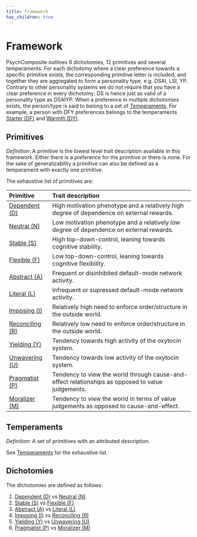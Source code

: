 ```yaml
---
title: Framework
has_children: true
---
```


# Framework

PsychComposite outlines 6 dichotomies, 12 primitives and several temperaments.
For each dichotomy where a clear preference towards a specific primitive exists, the corresponding primitive letter is included, and together they are aggregated to form a personality type, e.g. DSAI, LSI, YP. 
Contrary to other personality systems we do not require that you have a clear preference in every dichotomy; DS is hence just as valid of a personality type as DSAIYP.
When a preference in multiple dichotomies exists, the person/type is said to belong to a set of [Temperaments](/framework/temperaments).
For example, a person with DFY preferences belongs to the temperaments [Starter (DF)](/framework/temperaments/starter) and [Warmth (DY)](/framework/temperaments/warmth).

## Primitives

*Definition*: A primitive is the lowest level trait description available in this framework. Either there is a preference for the primitive or there is none.
For the sake of generalizability a primitive can also be defined as a temperament with exactly one primitive.

The exhaustive list of primitives are:


| Primitive                                            | Trait description |
| :----------------------------------------------------| :--------- |
| [Dependent (D)](/framework/primitives/dependent)     | High motivation phenotype and a relatively high degree of dependence on external rewards.  |
| [Neutral (N)](/framework/primitives/neutral)         | Low motivation phenotype and a relatively low degree of dependence on external rewards. |
| [Stable (S)](/framework/primitives/stable)           | High top-down-control, leaning towards cognitive stability. |
| [Flexible (F)](/framework/primitives/flexible)       | Low top-down-control, leaning towards cognitive flexibility. |
| [Abstract (A)](/framework/primitives/abstract)       | Frequent or disinhibited default-mode network activity. |
| [Literal (L)](/framework/primitives/literal)         | Infrequent or supressed default-mode network activity. |
| [Imposing (I)](/framework/primitives/imposing)       | Relatively high need to enforce order/structure in the outside world. |
| [Reconciling (R)](/framework/primitives/reconciling) | Relatively low need to enforce order/structure in the outside world. |
| [Yielding (Y)](/framework/primitives/yielding)       | Tendency towards high activity of the oxytocin system. |
| [Unwavering (U)](/framework/primitives/unwavering)   | Tendency towards low activity of the oxytocin system. |
| [Pragmatist (P)](/framework/primitives/pragmatist)   | Tendency to view the world through cause-and-effect relationships as opposed to value judgements. |
| [Moralizer (M)](/framework/primitives/moralizer)     | Tendency to view the world in terms of value judgements as opposed to cause-and-effect. |

## Temperaments

*Definition*: A set of primitives with an attributed description.

See [Temperaments](/framework/temperaments) for the exhaustive list.

## Dichotomies

The dichotomies are defined as follows:

1. [Dependent (D)](/framework/primitives/dependent) vs [Neutral (N)](/framework/primitives/neutral)
2. [Stable (S)](/framework/primitives/stable) vs [Flexible (F)](/framework/primitives/flexible)
3. [Abstract (A)](/framework/primitives/abstract) vs [Literal (L)](/framework/primitives/literal)
4. [Imposing (I)](/framework/primitives/imposing) vs [Reconciling (R)](/framework/primitives/reconciling)
5. [Yielding (Y)](/framework/primitives/yielding) vs [Unwavering (U)](/framework/primitives/unwavering)
6. [Pragmatist (P)](/framework/primitives/pragmatist) vs [Moralizer (M)](/framework/primitives/moralizer)
